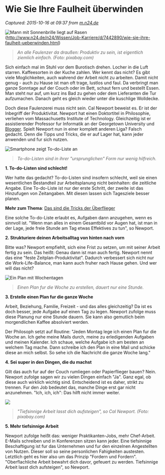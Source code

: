 # Wie Sie Ihre Faulheit überwinden

_Captured: 2015-10-16 at 09:37 from [m.n24.de](http://m.n24.de/n24/Wissen/Job-Karriere/d/7442890/wie-sie-ihre-faulheit-ueberwinden.html)_

![Mann mit Sonnenbrille liegt auf Rasen](http://image4-cdn.n24.de/image/7442886/3/large16x9/h31/cal-newport-teaser_620x349.jpg) (http://www.n24.de/n24/Wissen/Job-Karriere/d/7442890/wie-sie-ihre-faulheit-ueberwinden.html)

> _An alle Faulenzer da draußen: Produktiv zu sein, ist eigentlich ziemlich einfach. (Foto: pixabay.com)_

Sich einfach mal im Stuhl vor dem Burotisch drehen. Locher in die Luft starren. Kaffeesorten in der Kuche zahlen. Wer kennt das nicht? Es gibt viele Moglichkeiten, auch wahrend der Arbeit nicht zu arbeiten. Damit nicht genug - auch zu Hause ist man oft trage, lustlos und faul. Da verbringt man ganze Sonntage auf der Couch oder im Bett, schaut fern und bestellt Essen. Man steht nur auf, um kurz ins Bad zu gehen oder dem Lieferanten die Tur aufzumachen. Danach geht es gleich wieder unter die kuschlige Wolldecke.

Doch diese Faulenzerei muss nicht sein. Cal Newport beweist es. Er ist der Inbegriff der Produktivitat. Newport hat einen Doktortitel in Philosophie, verliehen vom Massachusetts Institute of Technology. Gleichzeitig ist er assistierender Professor fur Informatik an der Georgetown University und [Blogger](http://www.bakadesuyo.com/2014/08/how-to-stop-being-lazy/). Spielt Newport nun in einer komplett anderen Liga? Falsch gedacht. Denn die Tipps und Tricks, die er auf Lager hat, kann jeder anwenden und fur sich nutzen.

![Smartphone zeigt To-do-Liste an](http://image5-cdn.n24.de/image/7442828/3/large4x3/7ag/cal-newport1_300x225.jpg)

> _To-do-Listen sind in ihrer "ursprunglichen" Form nur wenig hilfreich._

**1\. To-do-Listen sind schlecht!**

Wer hatte das gedacht? To-do-Listen sind insofern schlecht, weil sie einen wesentlichen Bestandteil zur Arbeitsplanung nicht beinhalten: die zeitliche Angabe. Eine To-do-Liste ist nur der erste Schritt, der zweite ist das Hinzufugen von Zeitangaben. Mit diesen lassen sich Tagesziele besser planen.

**Mehr zum Thema**: [Das sind die Tricks der Überflieger](http://www.n24.de/n24/Wissen/Job-Karriere/d/7295104/das-sind-die-tricks-der-ueberflieger.html)

Eine solche To-do-Liste erlaubt es, Aufgaben dann anzugehen, wenn es sinnvoll ist. "Wenn man alles in einem Gesamtbild vor Augen hat, ist man in der Lage, jede freie Stunde am Tag etwas Effektives zu tun", so Newport.

**2\. Strukturiere deinen Arbeitsalltag von hinten nach vorn**

Bitte was? Newport empfiehlt, sich eine Frist zu setzen, um mit seiner Arbeit fertig zu sein. Das heißt: Genau dann ist man auch fertig. Newport nennt das eine "feste Zeitplan-Produktivitat". Dadurch verbessert sich nicht nur die Work-Life-Balance, man kann auch fruher nach Hause gehen. Und wer will das nicht?

![Ein Plan mit Wochentagen](http://image1-cdn.n24.de/image/7442830/3/large4x3/sgx/cal-newport2_300x225.jpg)

> _Einen Plan fur die Woche zu erstellen, dauert nur eine Stunde._

**3\. Erstelle einen Plan fur die ganze Woche**

Arbeit, Beziehung, Familie, Freizeit - und das alles gleichzeitig? Da ist es doch besser, jede Aufgabe auf einen Tag zu legen. Newport zufolge muss diese Planung nur eine Stunde dauern. Sie kann also gemutlich beim morgendlichen Kaffee absolviert werden.

Der Philosoph setzt auf Routine: "Jeden Montag lege ich einen Plan fur die Woche an. Ich gehe meine Mails durch, meine zu erledigenden Aufgaben und meinen Kalender. Ich schaue, welche Aufgabe ich am besten an welchem Tag mache. Dann schreibe ich den Plan in eine Mail und schicke diese an mich selbst. So sehe ich die Nachricht die ganze Woche lang."

**4\. Sei super in den Dingen, die du machst**

Gilt das auch fur auf der Couch rumliegen oder Papierflieger bauen? Nein. Newport zufolge sagen wir zu vielen Dingen einfach "Ja". Ganz egal, ob diese auch wirklich wichtig sind. Entscheidend ist es daher, strikt zu trennen. Fur den Job bedeutet das, manche Dinge erst gar nicht anzunehmen. "Ich, ich, ich": Das hilft nicht immer weiter.

![](http://image3-cdn.n24.de/image/7442864/2/large4x3/tj8/cal-newport4_300x225.jpg)

> _"Tiefsinnige Arbeit lasst dich aufsteigen", so Cal Newport. (Foto: pixabay.com)_

**5\. Mehr tiefsinnige Arbeit**

Newport zufolge heißt das: weniger Praktikanten-Jobs, mehr Chef-Arbeit. E-Mails schreiben und in Konferenzen sitzen kann jeder. Eine tiefsinnige Beschaftigung ist fur das Unternehmen und fur den einzelnen Angestellten von Nutzen. Dieser soll so seine personlichen Fahigkeiten austesten. Letztlich geht es hier also um das Prinzip "Fordern und Fordern". "Oberflachliche Arbeit bewahrt dich davor, gefeuert zu werden. Tiefsinnige Arbeit lasst dich aufsteigen", so Newport.
